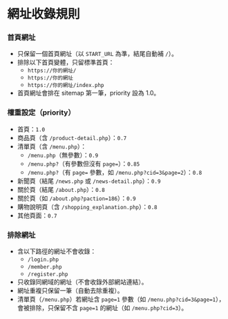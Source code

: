 # 網址收錄規則

### 首頁網址
- 只保留一個首頁網址（以 `START_URL` 為準，結尾自動補 `/`）。
- 排除以下首頁變體，只留標準首頁：
  - `https://你的網址/`
  - `https://你的網址`
  - `https://你的網址/index.php`
- 首頁網址會排在 sitemap 第一筆，priority 設為 1.0。

### 權重設定（priority）
- 首頁：`1.0`
- 商品頁（含 `/product-detail.php`）：`0.7`
- 清單頁（含 `/menu.php`）：
  - `/menu.php`（無參數）：`0.9`
  - `/menu.php?`（有參數但沒有 `page=`）：`0.85`
  - `/menu.php?`（有 `page=` 參數，如 `/menu.php?cid=3&page=2`）：`0.8`
- 新聞頁（結尾 `/news.php` 或 `/news-detail.php`）：`0.9`
- 關於頁（結尾 `/about.php`）：`0.8`
- 關於頁（如 `/about.php?paction=186`）：`0.9`
- 購物說明頁（含 `/shopping_explanation.php`）：`0.8`
- 其他頁面：`0.7`

### 排除網址
- 含以下路徑的網址不會收錄：
  - `/login.php`
  - `/member.php`
  - `/register.php`
- 只收錄同網域的網址（不會收錄外部網站連結）。
- 網址重複只保留一筆（自動去除重複）。
- 清單頁（`/menu.php`）若網址含 `page=1` 參數（如 `/menu.php?cid=3&page=1`），會被排除，只保留不含 `page=1` 的網址（如 `/menu.php?cid=3`）。
